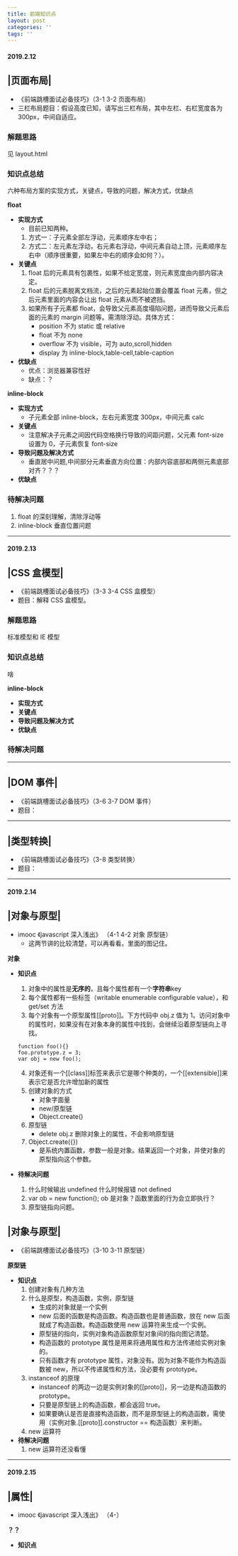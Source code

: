 ```yaml
---
title: 前端知识点
layout: post
categories: ''
tags: ''
---
```

#### 2019.2.12

## |**页面布局**|

- 《前端跳槽面试必备技巧》（3-1 3-2 页面布局）
- 三栏布局题目：假设高度已知，请写出三栏布局，其中左栏、右栏宽度各为 300px，中间自适应。

### 解题思路

见 layout.html

### 知识点总结

六种布局方案的实现方式，关键点，导致的问题，解决方式，优缺点

**float**

- **实现方式**
  - 目前已知两种。
  1. 方式一：子元素全部左浮动，元素顺序左中右；
  2. 方式二：左元素左浮动，右元素右浮动，中间元素自动上顶，元素顺序左右中（顺序很重要，如果左中右的顺序会如何？）。
- **关键点**
  1. float 后的元素具有包裹性，如果不给定宽度，则元素宽度由内部内容决定。
  2. float 后的元素脱离文档流，之后的元素起始位置会覆盖 float 元素，但之后元素里面的内容会让出 float 元素从而不被遮挡。
  3. 如果所有子元素都 float，会导致父元素高度塌陷问题，进而导致父元素后面的元素的 margin 问题等。需清除浮动。具体方式：
     - position 不为 static 或 relative
     - float 不为 none
     - overflow 不为 visible，可为 auto,scroll,hidden
     - display 为 inline-block,table-cell,table-caption
- **优缺点**
  - 优点：浏览器兼容性好
  - 缺点：？

**inline-block**

- **实现方式**
  - 子元素全部 inline-block，左右元素宽度 300px，中间元素 calc
- **关键点**
  - 注意解决子元素之间因代码空格换行导致的间距问题，父元素 font-size 设置为 0，子元素恢复 font-size
- **导致问题及解决方式**
  - 垂直居中问题,中间部分元素垂直方向位置：内部内容底部和两侧元素底部对齐？？？
- **优缺点**

### 待解决问题

1. float 的深刻理解，清除浮动等
2. inline-block 垂直位置问题

---

#### 2019.2.13

## |**CSS 盒模型**|

- 《前端跳槽面试必备技巧》（3-3 3-4 CSS 盒模型）
- 题目：解释 CSS 盒模型。

### 解题思路

标准模型和 IE 模型

### 知识点总结

啥

**inline-block**

- **实现方式**
- **关键点**
- **导致问题及解决方式**
- **优缺点**

### 待解决问题

---

## |**DOM 事件**|

- 《前端跳槽面试必备技巧》（3-6 3-7 DOM 事件）
- 题目：

---

## |**类型转换**|

- 《前端跳槽面试必备技巧》（3-8 类型转换）
- 题目：

---

#### 2019.2.14

## |**对象与原型**|

- imooc 《javascript 深入浅出》 （4-1 4-2 对象 原型链）
  - 这两节讲的比较清楚，可以再看看。里面的图记住。

**对象**

- **知识点**

  1. 对象中的属性是**无序的**，且每个属性都有一个**字符串**key
  2. 每个属性都有一些标签（writable enumerable configurable value），和 get/set 方法
  3. 每个对象有一个原型属性[[proto]]。下方代码中 obj.z 值为 1。访问对象中的属性时，如果没有在对象本身的属性中找到，会继续沿着原型链向上寻找。

  ```
  function foo(){}
  foo.prototype.z = 3;
  var obj = new foo();
  ```

  4. 对象还有一个[[class]]标签来表示它是哪个种类的，一个[[extensible]]来表示它是否允许增加新的属性
  5. 创建对象的方式
     - 对象字面量
     - new/原型链
     - Object.create()
  6. 原型链
     - delete obj.z 删除对象上的属性，不会影响原型链
  7. Object.create({})
     - 是系统内置函数，参数一般是对象。结果返回一个对象，并使对象的原型指向这个参数。

- **待解决问题**
  1. 什么时候输出 undefined 什么时候报错 not defined
  2. var ob = new function();
     ob 是对象？函数里面的行为会立即执行？
  3. 原型链指向问题。

## |**对象与原型**|

- 《前端跳槽面试必备技巧》（3-10 3-11 原型链）

**原型链**

- **知识点**
  1. 创建对象有几种方法
  2. 什么是原型，构造函数，实例，原型链
     - 生成的对象就是一个实例
     - new 后面的函数是构造函数。构造函数也是普通函数，放在 new 后面就成了构造函数。构造函数使用 new 运算符来生成一个实例。
     - 原型链的指向，实例对象构造函数原型对象间的指向图记清楚。
     - 构造函数的 prototype 属性是用来将通用属性和方法传递给实例对象的。
     - 只有函数才有 prototype 属性，对象没有。因为对象不能作为构造函数被 new，所以不传递属性和方法，没必要有 prototype。
  3. instanceof 的原理
     - instanceof 的两边一边是实例对象的[[proto]]，另一边是构造函数的 prototype。
     - 只要是原型链上的构造函数，都会返回 true。
     - 如果要确认是否是直接构造函数，而不是原型链上的构造函数，需使用（实例对象.[[proto]].constructor == 构造函数）来判断。
  4. new 运算符
- **待解决问题**
  1. new 运算符还没看懂

---

#### 2019.2.15

## |**属性**|

- imooc 《javascript 深入浅出》 （4-）

**？？**

- **知识点**